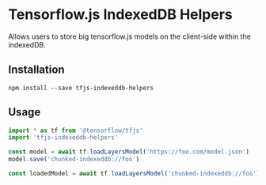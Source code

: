 # Tensorflow.js IndexedDB Helpers
Allows users to store big tensorflow.js models on the client-side within the indexedDB.

## Installation
```
npm install --save tfjs-indexeddb-helpers
```

## Usage

```js
import * as tf from '@tensorflow/tfjs'
import 'tfjs-indexeddb-helpers'

const model = await tf.loadLayersModel('https://foo.com/model.json')
model.save('chunked-indexeddb://foo')

const loadedModel = await tf.loadLayersModel('chunked-indexeddb://foo')
```

<!-- ### loadAndStoreLayersModel(url: String, id: String)
To not make 2 requests to load a model, only use the loader in this package. Once the model gets loaded it will also get stored in the IndexedDB.

```js
import { loadAndStoreLayersModel } from 'tfjs-indexeddb-helpers';

const modelArtifacts = await loadAndStoreLayersModel('https://foo.com/model.json', 'foo');
```

### loadFromIndexedDb(id: String)

```js
import { loadFromIndexedDb } from 'tfjs-indexeddb-helpers';

const modelArtifacts = await loadFromIndexedDb('foo');
``` -->